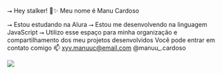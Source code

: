  ⭢ Hey stalker! 💙​✨​
 Meu nome é Manu Cardoso

⭢ Estou estudando na Alura
⭢ Estou me desenvolvendo na linguagem JavaScript
⭢ Utilizo esse espaço para minha organização e compartilhamento dos meu projetos desenvolvidos
Você pode entrar em contato comigo 📫
xyv.manuuc@email.com
@manuu_.cardoso 

![](https://64.media.tumblr.com/2cd1d9d7e9e6a612761158f9e13da9c7/141be680f2850a3d-11/s400x600/36d9d6db71d06d8aa014bcdb87aa065bdca4bbed.gif)
